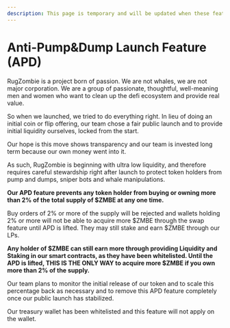 ```yaml
---
description: This page is temporary and will be updated when these features are removed.
---
```


# Anti-Pump&Dump Launch Feature \(APD\)

RugZombie is a project born of passion. We are not whales, we are not major corporation. We are a group of passionate, thoughtful, well-meaning men and women who want to clean up the defi ecosystem and provide real value. 

So when we launched, we tried to do everything right. In lieu of doing an initial coin or flip offering, our team chose a fair public launch and to provide initial liquidity ourselves, locked from the start. 

Our hope is this move shows transparency and our team is invested long term because our own money went into it. 

As such, RugZombie is beginning with ultra low liquidity, and therefore requires careful stewardship right after launch to protect token holders from pump and dumps, sniper bots and whale manipulations. 

**Our APD feature prevents any token holder from buying or owning more than 2% of the total supply of $ZMBE at any one time.** 

Buy orders of 2% or more of the supply will be rejected and wallets holding 2% or more will not be able to acquire more $ZMBE through the swap feature until APD is lifted. They may still stake and earn $ZMBE through our LPs.

**Any holder of $ZMBE can still earn more through providing Liquidity and Staking in our smart contracts, as they have been whitelisted. Until the APD is lifted, THIS IS THE ONLY WAY to acquire more $ZMBE if you own more than 2% of the supply.**

Our team plans to monitor the initial release of our token and to scale this percentage back as necessary and to remove this APD feature completely once our public launch has stabilized.

Our treasury wallet has been whitelisted and this feature will not apply on the wallet.

